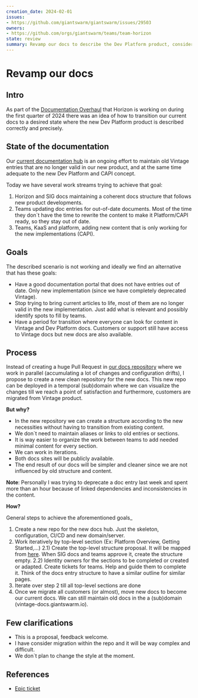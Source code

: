 ```yaml
---
creation_date: 2024-02-01
issues:
- https://github.com/giantswarm/giantswarm/issues/29503
owners:
- https://github.com/orgs/giantswarm/teams/team-horizon
state: review
summary: Revamp our docs to describe the Dev Platform product, considering the new Cluster API (CAPI) architecture. Temporarily create a second domain and create the new content from scratch instead of modifying existing docs. Start with content skeleton and also copy some existing content that can go directly into the new site.
---
```


# Revamp our docs

## Intro

As part of the [Documentation Overhaul](https://github.com/giantswarm/giantswarm/issues/29503) that Horizon is working on during the first quarter of 2024 there was an idea of how to transition our current docs to a desired state where the new Dev Platform product is described correctly and precisely.

## State of the documentation

Our [current documentation hub](https://docs.giantswarm.io) is an ongoing effort to maintain old Vintage entries that are no longer valid in our new product, and at the same time adequate to the new Dev Platform and CAPI concept.

Today we have several work streams trying to achieve that goal:

1) Horizon and SIG docs maintaining a coherent docs structure that follows new product developments.
2) Teams updating doc entries for out-of-date documents. Most of the time they don`t have the time to rewrite the content to make it Platform/CAPI ready, so they stay out of date.
3) Teams, KaaS and platform, adding new content that is only working for the new implementations (CAPI).

## Goals

The described scenario is not working and ideally we find an alternative that has these goals:

- Have a good documentation portal that does not have entries out of date. Only new implementation (since we have completely deprecated Vintage).
- Stop trying to bring current articles to life, most of them are no longer valid in the new implementation. Just add what is relevant and possibly identify spots to fill by teams.
- Have a period for transition where everyone can look for content in Vintage and Dev Platform docs. Customers or support still have access to Vintage docs but new docs are also available.

## Process

Instead of creating a huge Pull Request in [our docs repository](https://github.com/giantswarm/docs) where we work in parallel (accumulating a lot of changes and configuration drifts), I propose to create a new clean repository for the new docs. This new repo can be deployed in a temporal (sub)domain where we can visualize the changes till we reach a point of satisfaction and furthermore, customers are migrated from Vintage product.

**But why?**

- In the new repository we can create a structure according to the new necessities without having to transition from existing content.
- We don`t need to maintain aliases or links to old entries or sections.
- It is way easier to organize the work between teams to add needed minimal content for every section.
- We can work in iterations.
- Both docs sites will be publicly available.
- The end result of our docs will be simpler and cleaner since we are not influenced by old structure and content.

__Note__: Personally I was trying to deprecate a doc entry last week and spent more than an hour because of linked dependencies and inconsistencies in the content.

**How?**

General steps to achieve the aforementioned goals_

1) Create a new repo for the new docs hub. Just the skeleton, configuration, CI/CD and new domain/server.
2) Work iteratively by top-level section (Ex: Platform Overview, Getting Started,...)
  2.1) Create the top-level structure proposal. It will be mapped from [here](https://miro.com/app/board/uXjVO2Dh15w=/). When SIG docs and teams approve it, create the structure empty.
  2.2) Identity owners for the sections to be completed or created or adapted. Create tickets for teams. Help and guide them to complete it. Think of the docs entry structure to have a similar outline for similar pages.
3) Iterate over step 2 till all top-level sections are done
5) Once we migrate all customers (or almost), move new docs to become our current docs. We can still maintain old docs in the a (sub)domain (vintage-docs.giantswarm.io).

## Few clarifications

- This is a proposal, feedback welcome.
- I have consider migration within the repo and it will be way complex and difficult.
- We don`t plan to change the style at the moment.

## References

- [Epic ticket](https://github.com/giantswarm/giantswarm/issues/29503)
